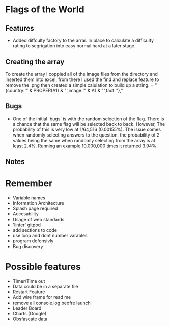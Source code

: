 # Flags of the World

## Features

* Added diffculty factory to the arrar. In place to calculate a difficulty rating to segrigation into easy normal hard at a later stage.

## Creating the array
To create the array I coppied all of the image files from the directory and inserted them into excel, from there I used the find and replace feature to remove the .png then created a simple calulation to build up a string.
= "{country:'" & PROPER(A1) & "',image:'" & A1 & "',fact:''},"

## Bugs

* One of the initial 'bugs' is with the random selection of the flag. There is a chance that the same flag will be selected back to back. However, The probability of this is very low at 1/64,516 (0.00155%). The issue comes when randomly selecting answers to the question, the probability of 2 values being the same when randomly selecting from the array is at least 2.4%. Running an example 10,000,000 times it returned 3.94%


## Notes

# Remember
* Variable names
* Information Architecture
* Splash page required
* Accesability
* Usage of web standards
* 'linter' gitpod
* add sections to code
* use loop and dont number varables
* program defensivly
* Bug discovery

# Possible features
* Timer/Time out
* Data could be in a separate file
* Restart Feature
* Add wire frame for read me
* remove all console.log beofre launch
* Leader Board
* Charts (Google)
* Obsfascate data